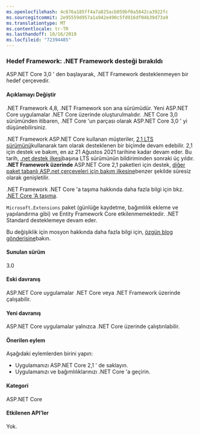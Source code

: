 ```yaml
---
ms.openlocfilehash: 4c676a185ff4a7a825acb059bf0a5842ca3922fc
ms.sourcegitcommit: 2e95559d957a1a942e490c5fd916df04b39d73a9
ms.translationtype: MT
ms.contentlocale: tr-TR
ms.lasthandoff: 10/16/2019
ms.locfileid: "72394485"
---
```

### <a name="target-framework-net-framework-support-dropped"></a>Hedef Framework: .NET Framework desteği bırakıldı

ASP.NET Core 3,0 ' den başlayarak, .NET Framework desteklenmeyen bir hedef çerçevedir.

#### <a name="change-description"></a>Açıklamayı Değiştir

.NET Framework 4,8, .NET Framework son ana sürümüdür. Yeni ASP.NET Core uygulamalar .NET Core üzerinde oluşturulmalıdır. .NET Core 3,0 sürümünden itibaren, .NET Core 'un parçası olarak ASP.NET Core 3,0 ' yi düşünebilirsiniz.

.NET Framework ASP.NET Core kullanan müşteriler, [2,1 LTS sürümünü](https://www.microsoft.com/net/download/dotnet-core/2.1)kullanarak tam olarak desteklenen bir biçimde devam edebilir. 2,1 için destek ve bakım, en az 21 Ağustos 2021 tarihine kadar devam eder. Bu tarih, [.net destek ilkesi](https://www.microsoft.com/net/platform/support-policy)başına LTS sürümünün bildiriminden sonraki üç yıldır. **.NET Framework üzerinde** ASP.NET Core 2,1 paketleri için destek, [diğer paket tabanlı ASP.net çerçeveleri için bakım ilkesine](https://dotnet.microsoft.com/platform/support/policy/aspnet)benzer şekilde süresiz olarak genişletilir.

.NET Framework .NET Core 'a taşıma hakkında daha fazla bilgi için bkz. [.NET Core 'A taşıma](~/docs/core/porting/index.md).

`Microsoft.Extensions` paket (günlüğe kaydetme, bağımlılık ekleme ve yapılandırma gibi) ve Entity Framework Core etkilenmemektedir. .NET Standard desteklemeye devam eder.

Bu değişiklik için mosyon hakkında daha fazla bilgi için, [özgün blog gönderisine](https://blogs.msdn.microsoft.com/webdev/2018/10/29/a-first-look-at-changes-coming-in-asp-net-core-3-0)bakın.

#### <a name="version-introduced"></a>Sunulan sürüm

3.0

#### <a name="old-behavior"></a>Eski davranış

ASP.NET Core uygulamalar .NET Core veya .NET Framework üzerinde çalışabilir.

#### <a name="new-behavior"></a>Yeni davranış

ASP.NET Core uygulamalar yalnızca .NET Core üzerinde çalıştırılabilir.

#### <a name="recommended-action"></a>Önerilen eylem

Aşağıdaki eylemlerden birini yapın:

- Uygulamanızı ASP.NET Core 2,1 ' de saklayın.
- Uygulamanızı ve bağımlılıklarınızı .NET Core 'a geçirin.

#### <a name="category"></a>Kategori

ASP.NET Core

#### <a name="affected-apis"></a>Etkilenen API’ler

Yok.

<!-- 

#### Affected APIs

Not detectable via API analysis

-->
